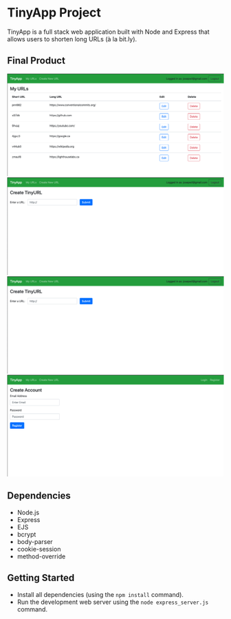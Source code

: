 # TinyApp Project

TinyApp is a full stack web application built with Node and Express that allows users to shorten long URLs (à la bit.ly).

## Final Product

!["Screenshot of URLs page"](https://github.com/josepwil/tinyapp/blob/master/docs/urls-page.png?raw=true)
!["screenshot edit URL page with analytics"](https://github.com/josepwil/tinyapp/blob/master/docs/new-url-page.png?raw=true)
!["screenshot new URL page"](https://github.com/josepwil/tinyapp/blob/master/docs/new-url-page.png?raw=true)
!["screenshot of registration page"](https://github.com/josepwil/tinyapp/blob/master/docs/registration-page.png?raw=true)

## Dependencies

- Node.js
- Express
- EJS
- bcrypt
- body-parser
- cookie-session
- method-override

## Getting Started

- Install all dependencies (using the `npm install` command).
- Run the development web server using the `node express_server.js` command.